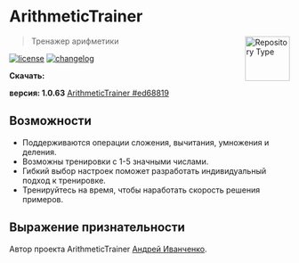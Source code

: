 # ArithmeticTrainer

<a href="https://github.com/MaZaiPC/arithmetic-trainer-net"><img
  src="http://i.imgur.com/zHSlINX.png" alt="Repository Type"
  width="80" height="80" align="right"></a>

> Тренажер арифметики

[![license][license-image]][license-url]
[![changelog][changelog-image]][changelog-url]


**Скачать:**

**версия: 1.0.63** [ArithmeticTrainer #ed68819](https://github.com/MaZaiPC/arithmetic-trainer-net/releases/download/v1.0.63/release.zip)


## Возможности

* Поддерживаются операции сложения, вычитания, умножения и деления.
* Возможны тренировки с 1-5 значными числами.
* Гибкий выбор настроек поможет разработать индивидуальный подход к тренировке.
* Тренируйтесь на время, чтобы наработать скорость решения примеров.


## Выражение признательности

Автор проекта ArithmeticTrainer [Андрей Иванченко](https://vk.com/id27951423).


[changelog-image]: https://img.shields.io/badge/changelog-md-blue.svg?style=flat
[changelog-url]: CHANGELOG.md
[license-image]: https://img.shields.io/npm/l/normalize.css.svg?style=flat
[license-url]: LICENSE.md